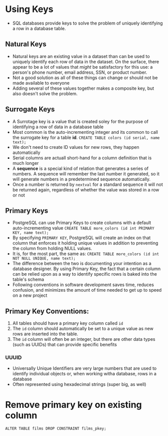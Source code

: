 # Using Keys
- SQL databases provide keys to solve the problem of uniquely identifying a row in a database table.

## Natural Keys
- Natural keys are an existing value in a dataset than can be used to uniquely identify each row of data in the dataset.  On the surface, there appear to be a lot of values that *might* be satisfactory for this use: a person's phone number, email address, SSN, or product number.
- Not a good solution as all of these things can change or should not be made available to everyone
- Adding several of these values together makes a composite key, but also doesn't solve the problem.

## Surrogate Keys
- A Surrotage key is a value that is created soley for the purpose of identifying a row of data in a database table
- Most common is the auto-incrementing integer and its common to call the surrogate key for a table **id**.
  `CREATE TABLE colors (id serial, name text);`
- We don't need to create ID values for new rows, they happen automatically
- Serial columns are actuall short-hand for a column definition that is much longer
- A **sequence** is a special kind of relation that generates a series of numbers.  A sequence will remember the last number it generated, so it will generate numbers in a predetermined sequence automatically.
- Once a number is returned by `nextval` for a standard sequence it will not be returned again, regardless of whether the value was stored in a row or not

## Primary Keys
- PostgreSQL can use Primary Keys to create columns with a default auto-incrementing value
  `CREATE TABLE more_colors (id int PRIMARY KEY, name text);`
- By specifying `PRIMARY KEY`, PostgreSQL will create an index on that column that enforces it holding unique values in addition to preventing the column from holding NULL values.
- It is, for the most part, the same as:
  `CREATE TABLE more_colors (id int NOT NULL UNIQUE, name text);`
- The difference between the two is documenting your intention as a database designer.  By  using Primary Key, the fact that a certain column can be relied upon as a way to identify specific rows is baked into the table's schema
- Following conventions in software development saves time, reduces confusion, and minimizes the amount of time needed to get up to speed on a new project

## Primary Key Conventions:
1. All tables should have a primary key column called `id`
2. The `id` column should automatically be set to a unique value as new rows are inserted into the table.
3. The `id` column will often be an integer, but there are other data types (such as UUIDs) that can provide specific benefits

### UUUID
- Universally Unique Identifiers are very large numbers that are used to identify individual objects or, when working witha database, rows in a database
- Often represented using hexadecimal strings (super big, as well)

# Remove primary key on existing column
``` ALTER TABLE films DROP CONSTRAINT films_pkey; ```
